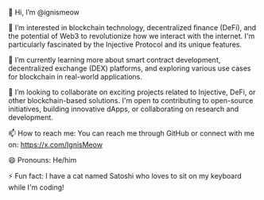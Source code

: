 👋 Hi, I’m @ignismeow 

👀 I’m interested in blockchain technology, decentralized finance (DeFi), and the potential of Web3 to revolutionize how we interact with the internet. I'm particularly fascinated by the Injective Protocol and its unique features.

🌱 I’m currently learning more about smart contract development, decentralized exchange (DEX) platforms, and exploring various use cases for blockchain in real-world applications. 

💞️ I’m looking to collaborate on exciting projects related to Injective, DeFi, or other blockchain-based solutions. I'm open to contributing to open-source initiatives, building innovative dApps, or collaborating on research and development.

📫 How to reach me: You can reach me through GitHub or connect with me on: https://x.com/IgnisMeow

😄 Pronouns: He/him

⚡ Fun fact: I have a cat named Satoshi who loves to sit on my keyboard while I'm coding! 
